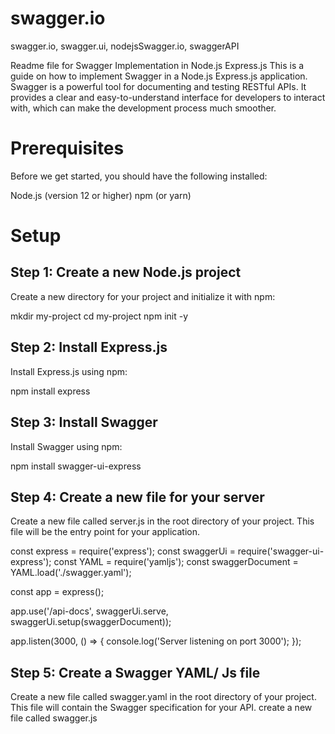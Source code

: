 # swagger.io
swagger.io, swagger.ui, nodejsSwagger.io, swaggerAPI

Readme file for Swagger Implementation in Node.js Express.js
This is a guide on how to implement Swagger in a Node.js Express.js application. Swagger is a powerful tool for documenting and testing RESTful APIs. It provides a clear and easy-to-understand interface for developers to interact with, which can make the development process much smoother.

# Prerequisites
Before we get started, you should have the following installed:

Node.js (version 12 or higher)
npm (or yarn)

# Setup

## Step 1: Create a new Node.js project
Create a new directory for your project and initialize it with npm:

mkdir my-project
cd my-project
npm init -y

## Step 2: Install Express.js
Install Express.js using npm:

npm install express

## Step 3: Install Swagger
Install Swagger using npm:

npm install swagger-ui-express

## Step 4: Create a new file for your server
Create a new file called server.js in the root directory of your project. This file will be the entry point for your application.

const express = require('express');
const swaggerUi = require('swagger-ui-express');
const YAML = require('yamljs');
const swaggerDocument = YAML.load('./swagger.yaml');

const app = express();

app.use('/api-docs', swaggerUi.serve, swaggerUi.setup(swaggerDocument));

app.listen(3000, () => {
  console.log('Server listening on port 3000');
});

## Step 5: Create a Swagger YAML/ Js file
Create a new file called swagger.yaml in the root directory of your project. This file will contain the Swagger specification for your API.
create a new file called swagger.js
